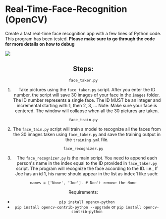 # Real-Time-Face-Recognition (OpenCV)

Create a fast real-time face recognition app with a few lines of Python code. This program has been tested. **Please make sure to go through the code for more details on how to debug**

<img src = 'https://github.com/medsriha/Real-Time-Face-Recognition/blob/master/gif.gif?raw=true'><center>

## Steps:

`face_taker.py`
1) Take pictures using the `face_taker.py` script. After you enter the ID number, the script will save 30 images of your face in the `images` folder. The ID number represents a single face. The ID MUST be an integer and incremental starting with 1, then 2, 3, ...
Note: Make sure your face is centered. The window will collapse when all the 30 pictures are taken.


`face_train.py`

2) The `face_tain.py` script will train a model to recognize all the faces from the 30 images taken using `face_taker.py` and save the training output in the `training.yml` file.


`face_recognizer.py`

3) The `face_recognizer.py` is the main script. You need to append each person's name in the index equal to the ID provided in `face_taker.py` script. The program will recognize the face according to the ID. i.e., If Joe has an id 1, his name should appear in the list as index 1 like such:

`names = ['None', 'Joe']. # Don't remove the None`

Requirements:

- `pip install opencv-python`
- `pip install opencv-contrib-python --upgrade` or `pip install opencv-contrib-python`
